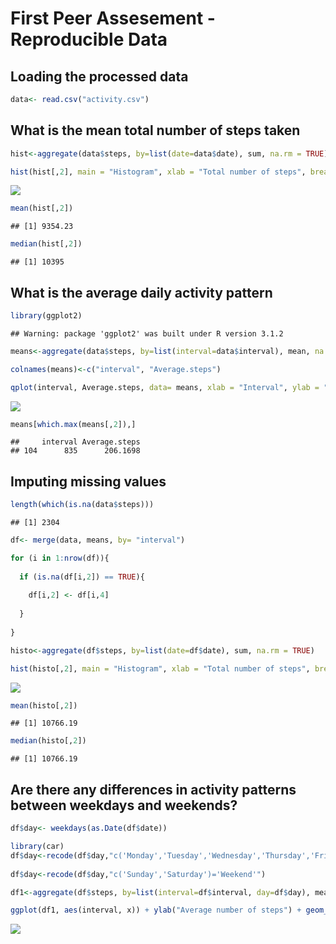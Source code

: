 
# First Peer Assesement - Reproducible Data


## Loading the processed data

```r
data<- read.csv("activity.csv")
```

## What is the mean total number of steps taken 

```r
hist<-aggregate(data$steps, by=list(date=data$date), sum, na.rm = TRUE)

hist(hist[,2], main = "Histogram", xlab = "Total number of steps", breaks = 25)
```

![](./PA1_template_files/figure-html/unnamed-chunk-2-1.png) 

```r
mean(hist[,2])
```

```
## [1] 9354.23
```

```r
median(hist[,2])
```

```
## [1] 10395
```

## What is the average daily activity pattern


```r
library(ggplot2)
```

```
## Warning: package 'ggplot2' was built under R version 3.1.2
```

```r
means<-aggregate(data$steps, by=list(interval=data$interval), mean, na.rm = TRUE)

colnames(means)<-c("interval", "Average.steps")

qplot(interval, Average.steps, data= means, xlab = "Interval", ylab = "Average number of steps", geom = "line")
```

![](./PA1_template_files/figure-html/unnamed-chunk-3-1.png) 

```r
means[which.max(means[,2]),]
```

```
##     interval Average.steps
## 104      835      206.1698
```

## Imputing missing values


```r
length(which(is.na(data$steps)))
```

```
## [1] 2304
```

```r
df<- merge(data, means, by= "interval")

for (i in 1:nrow(df)){
  
  if (is.na(df[i,2]) == TRUE){
    
    df[i,2] <- df[i,4]
    
  }
  
}

histo<-aggregate(df$steps, by=list(date=df$date), sum, na.rm = TRUE)

hist(histo[,2], main = "Histogram", xlab = "Total number of steps", breaks = 25)
```

![](./PA1_template_files/figure-html/unnamed-chunk-4-1.png) 

```r
mean(histo[,2])
```

```
## [1] 10766.19
```

```r
median(histo[,2])
```

```
## [1] 10766.19
```

## Are there any differences in activity patterns between weekdays and weekends?


```r
df$day<- weekdays(as.Date(df$date))

library(car)
df$day<-recode(df$day,"c('Monday','Tuesday','Wednesday','Thursday','Friday')='Weekday'") 
  
df$day<-recode(df$day,"c('Sunday','Saturday')='Weekend'")  

df1<-aggregate(df$steps, by=list(interval=df$interval, day=df$day), mean, na.rm = TRUE)

ggplot(df1, aes(interval, x)) + ylab("Average number of steps") + geom_line() + facet_grid(day ~ .)
```

![](./PA1_template_files/figure-html/unnamed-chunk-5-1.png) 


